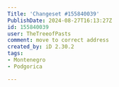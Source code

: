 ```yaml
---
Title: 'Changeset #155840039'
PublishDate: 2024-08-27T16:13:27Z
id: 155840039
user: TheTreeofPasts
comment: move to correct address
created_by: iD 2.30.2
tags:
- Montenegro
- Podgorica

---
```

